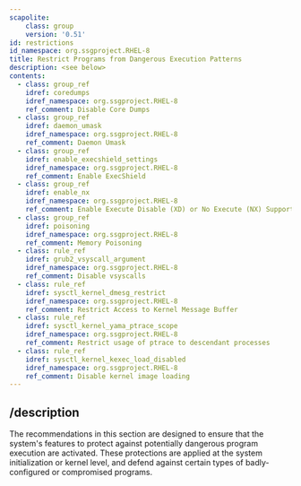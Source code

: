 ```yaml
---
scapolite:
    class: group
    version: '0.51'
id: restrictions
id_namespace: org.ssgproject.RHEL-8
title: Restrict Programs from Dangerous Execution Patterns
description: <see below>
contents:
  - class: group_ref
    idref: coredumps
    idref_namespace: org.ssgproject.RHEL-8
    ref_comment: Disable Core Dumps
  - class: group_ref
    idref: daemon_umask
    idref_namespace: org.ssgproject.RHEL-8
    ref_comment: Daemon Umask
  - class: group_ref
    idref: enable_execshield_settings
    idref_namespace: org.ssgproject.RHEL-8
    ref_comment: Enable ExecShield
  - class: group_ref
    idref: enable_nx
    idref_namespace: org.ssgproject.RHEL-8
    ref_comment: Enable Execute Disable (XD) or No Execute (NX) Support on x ...
  - class: group_ref
    idref: poisoning
    idref_namespace: org.ssgproject.RHEL-8
    ref_comment: Memory Poisoning
  - class: rule_ref
    idref: grub2_vsyscall_argument
    idref_namespace: org.ssgproject.RHEL-8
    ref_comment: Disable vsyscalls
  - class: rule_ref
    idref: sysctl_kernel_dmesg_restrict
    idref_namespace: org.ssgproject.RHEL-8
    ref_comment: Restrict Access to Kernel Message Buffer
  - class: rule_ref
    idref: sysctl_kernel_yama_ptrace_scope
    idref_namespace: org.ssgproject.RHEL-8
    ref_comment: Restrict usage of ptrace to descendant processes
  - class: rule_ref
    idref: sysctl_kernel_kexec_load_disabled
    idref_namespace: org.ssgproject.RHEL-8
    ref_comment: Disable kernel image loading
---
```



## /description

The
recommendations in this section are designed to ensure that the
system\'s features to protect against potentially dangerous program
execution are activated. These protections are applied at the system
initialization or kernel level, and defend against certain types of
badly-configured or compromised programs.
